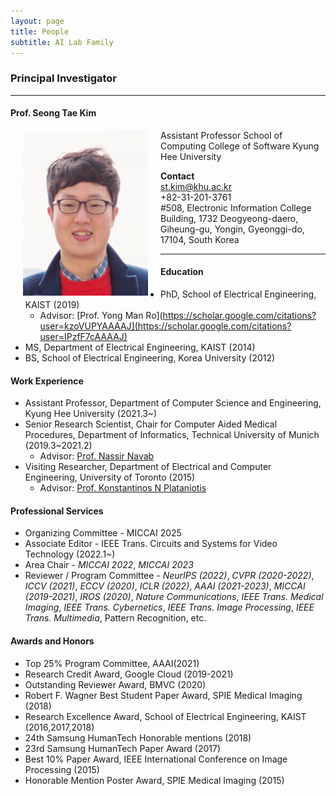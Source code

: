 ```yaml
---
layout: page
title: People 
subtitle: AI Lab Family
---
```


### Principal Investigator
<hr>

#### Prof. Seong Tae Kim
  
<img src="https://raw.githubusercontent.com/ailabkhu/ailabkhu.github.io/master/img/SeongTae_Kim.png" width="200" height="265" align="left" hspace="20" />
Assistant Professor                  
School of Computing                
College of Software                   
Kyung Hee University                

**Contact**  
st.kim@khu.ac.kr  
+82-31-201-3761        
#508, Electronic Information College Building, 1732 Deogyeong-daero, Giheung-gu, Yongin, Gyeonggi-do, 17104, South Korea  
 

<hr>

#### Education 
* PhD, School of Electrical Engineering, KAIST (2019) 
  - Advisor: [Prof. Yong Man Ro](https://scholar.google.com/citations?user=kzoVUPYAAAAJ](https://scholar.google.com/citations?user=IPzfF7cAAAAJ) 
* MS, Department of Electrical Engineering, KAIST (2014)  
* BS, School of Electrical Engineering, Korea University (2012)  
  
#### Work Experience

* Assistant Professor, Department of Computer Science and Engineering, Kyung Hee University (2021.3~)
* Senior Research Scientist, Chair for Computer Aided Medical Procedures, Department of Informatics, Technical University of Munich (2019.3~2021.2)
  - Advisor: [Prof. Nassir Navab](https://scholar.google.com/citations?user=kzoVUPYAAAAJ)
* Visiting Researcher, Department of Electrical and Computer Engineering, University of Toronto (2015)
  - Advisor: [Prof. Konstantinos N Plataniotis](https://scholar.google.com/citations?user=W-4N_2gAAAAJ)
  
#### Professional Services
* Organizing Committee - MICCAI 2025
* Associate Editor - IEEE Trans. Circuits and Systems for Video Technology (2022.1~) 
* Area Chair - _MICCAI 2022_, _MICCAI 2023_ 
* Reviewer / Program Committee - _NeurIPS (2022)_, _CVPR (2020-2022)_, _ICCV (2021)_, _ECCV (2020)_, _ICLR (2022)_, _AAAI (2021-2023)_, _MICCAI (2019-2021)_, _IROS (2020)_, _Nature Communications_, _IEEE Trans. Medical Imaging_, _IEEE Trans. Cybernetics_, _IEEE Trans. Image Processing_, _IEEE Trans. Multimedia_, Pattern Recognition, etc. 

#### Awards and Honors
* Top 25% Program Committee, AAAI(2021)
* Research Credit Award, Google Cloud (2019-2021)
* Outstanding Reviewer Award, BMVC (2020)
* Robert F. Wagner Best Student Paper Award, SPIE Medical Imaging (2018) 
* Research Excellence Award, School of Electrical Engineering, KAIST (2016,2017,2018) 
* 24th Samsung HumanTech Honorable mentions (2018)
* 23rd Samsung HumanTech Paper Award (2017)
* Best 10% Paper Award, IEEE International Conference on Image Processing (2015)
* Honorable Mention Poster Award, SPIE Medical Imaging (2015)
